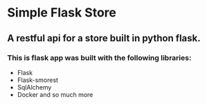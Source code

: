 # Simple Flask Store
## A restful api for a store built in python flask.


### This is flask app was built with the following libraries:
- Flask
- Flask-smorest
- SqlAlchemy
- Docker
and so much more 